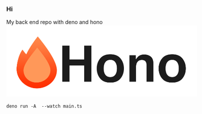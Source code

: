 ### Hi

My back end repo with deno and hono
![Hono logo](https://raw.githubusercontent.com/honojs/hono/main/docs/images/hono-title.png)

```
deno run -A  --watch main.ts
```

